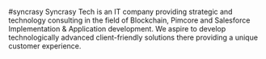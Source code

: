 #syncrasy
Syncrasy Tech is an IT company providing strategic and technology consulting in the field of Blockchain, Pimcore and Salesforce Implementation &amp; Application development. We aspire to develop technologically advanced client-friendly solutions there providing a unique customer experience.
